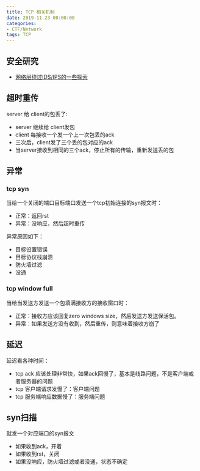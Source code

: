 ```yaml
---
title: TCP 相关机制
date: 2019-11-23 00:00:00
categories:
- CTF/Network
tags: TCP
---
```


## 安全研究

- [网络层绕过IDS/IPS的一些探索](https://mp.weixin.qq.com/s/QJeW7K-KThYHggWtJ-Fh3w)

## 超时重传

server 给 client的包丢了:

- server 继续给 client发包
- client 每接收一个发一个上一次包丢的ack
- 三次后，client发了三个丢的包对应的ack
- 当server接收到相同的三个ack，停止所有的传输，重新发送丢的包

## 异常

### tcp syn

当给一个关闭的端口目标端口发送一个tcp初始连接的syn报文时：

- 正常：返回rst
- 异常：没响应，然后超时重传

异常原因如下：

- 目标设置错误
- 目标协议栈崩溃
- 防火墙过滤
- 没通

### tcp window full

当给当发送方发送一个包填满接收方的接收窗口时：

- 正常：接收方应该回复zero windows size，然后发送方发送保活包。
- 异常：如果发送方没有收到，然后重传，则意味着接收方崩了

## 延迟

延迟看各种时间：

- tcp ack 应该处理非常快，如果ack回慢了，基本是线路问题，不是客户端或者服务器的问题
- tcp 客户端请求发慢了：客户端问题
- tcp 服务端响应数据慢了：服务端问题

## syn扫描

就发一个对应端口的syn报文

- 如果收到ack，开着
- 如果收到rst，关闭
- 如果没响应，防火墙过滤或者没通，状态不确定